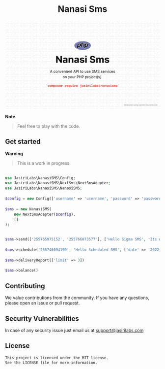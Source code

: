 <h1 style="text-align: center;">
Nanasi Sms
</h1>

![Banner Image](./docs/banner.png)

**Note**
> Feel free to play with the code.

## Get started 

**Warning**
> This is a work in progress.

```php

use JasiriLabs\NanasiSMS\Config;
use JasiriLabs\NanasiSMS\NextSms\NextSmsAdapter;
use JasiriLabs\NanasiSMS\NanasiSMS;

$config = new Config(['username' => 'username', 'password' => 'password']);

$sms = new NanasiSMS(
    new NextSmsAdapter($config),
    []
);


```


```php

$sms->send(['255765975152', '255766073577'], ['Hello Sigma SMS', 'Its working']);

$sms->schedule('255746094190', 'Hello Scheduled SMS', ['date' => '2022-06-30', 'time' => '10:03']);

$sms->deliveryReport(['limit' => 3]) 

$sms->balance()

```


## Contributing 

We value contributions from the community. If you have any questions, please open an issue or pull request.


## Security Vulnerabilities

In case of any security issue just email us at  [support@jasirilabs.com](mailto:support@jasirilabs.com)


## License

    This project is licensed under the MIT license.
    See the LICENSE file for more information.



